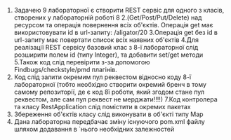 1. Задачею 9 лабораторної є створити REST сервіс для одного з класів, створених у лабораторній роботі 82.(Get/Post/Put/Delete) над ресурсом та операція повернення всіх об'єктів.Операція get має використовувати id в url-запиту: /aligator/203.Операція get без id в url-запиту має повертати список всіх наявних об'єктів4.Для реалізації  REST сервісу базовий клас з 8-ї лабораторної слід розширити полем id (типу Integer), та добавити set/get методи5.Також код слід перевірити з-за допомогою Findbugs/checkstyle/pmd плагінів.6. Код слід залити окремим пул реквестом відносно коду 8-ї лабораторної (тобто необхідно створити окремий бренч в тому самому репозиторії, де є код 8ї роботи, який згодом стане пул реквестом, але сам пул реквест не мерджати!!!!)7.Код контролера та класу RestApplication слід помістити в окремих пакетах8. Збереження об'єктів класу слід виконувати в об'єкті типу  Map9. Дана лабораторна передбачає зміну існуючого pom.xml файлу шляхом додавання в `нього необхідних залежностей